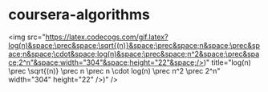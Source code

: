 # coursera-algorithms
<img src="https://latex.codecogs.com/gif.latex?log(n)&space;\prec&space;\sqrt{(n)}&space;\prec&space;n&space;\prec&space;n&space;\cdot&space;log(n)&space;\prec&space;n^2&space;\prec&space;2^n"&space;width="304"&space;height="22"&space;/>)" title="log(n) \prec \sqrt{(n)} \prec n \prec n \cdot log(n) \prec n^2 \prec 2^n" width="304" height="22" />)" />
